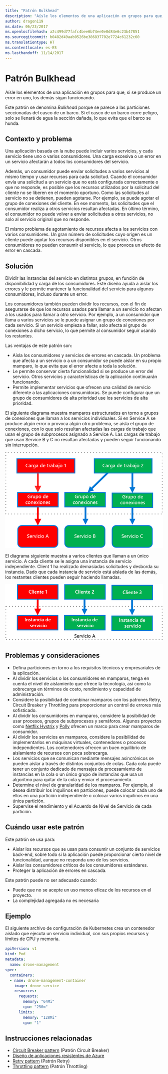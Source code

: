 ```yaml
---
title: "Patrón Bulkhead"
description: "Aísle los elementos de una aplicación en grupos para que, si se produce un error en uno, los demás sigan funcionando"
author: dragon119
ms.date: 06/23/2017
ms.openlocfilehash: a2c499d77fafc4bee6b74ee0e0d84e6c23b47851
ms.sourcegitcommit: b0482d49aab0526be386837702e7724c61232c60
ms.translationtype: HT
ms.contentlocale: es-ES
ms.lasthandoff: 11/14/2017
---
```

# <a name="bulkhead-pattern"></a>Patrón Bulkhead

Aísle los elementos de una aplicación en grupos para que, si se produce un error en uno, los demás sigan funcionando.

Este patrón se denomina *Bulkhead* porque se parece a las particiones seccionadas del casco de un barco. Si el casco de un barco corre peligro, solo se llenará de agua la sección dañada, lo que evita que el barco se hunda. 

## <a name="context-and-problem"></a>Contexto y problema

Una aplicación basada en la nube puede incluir varios servicios, y cada servicio tiene uno o varios consumidores. Una carga excesiva o un error en un servicio afectarán a todos los consumidores del servicio.

Además, un consumidor puede enviar solicitudes a varios servicios al mismo tiempo y usar recursos para cada solicitud. Cuando el consumidor envía una solicitud a un servicio que no está configurada correctamente o que no responde, es posible que los recursos utilizados por la solicitud del cliente no se liberen en el momento oportuno. Como las solicitudes al servicio no se detienen, pueden agotarse. Por ejemplo, se puede agotar el grupo de conexiones del cliente. En ese momento, las solicitudes que el consumidor realiza a otros servicios resultan afectadas. En último término, el consumidor no puede volver a enviar solicitudes a otros servicios, no solo al servicio original que no responde.

El mismo problema de agotamiento de recursos afecta a los servicios con varios consumidores. Un gran número de solicitudes cuyo origen es un cliente puede agotar los recursos disponibles en el servicio. Otros consumidores no pueden consumir el servicio, lo que provoca un efecto de error en cascada.

## <a name="solution"></a>Solución

Dividir las instancias del servicio en distintos grupos, en función de disponibilidad y carga de los consumidores. Este diseño ayuda a aislar los errores y le permite mantener la funcionalidad del servicio para algunos consumidores, incluso durante un error.

Los consumidores también pueden dividir los recursos, con el fin de asegurarse de que los recursos usados para llamar a un servicio no afectan a los usados para llamar a otro servicio. Por ejemplo, a un consumidor que llama a varios servicios se le puede asignar un grupo de conexiones por cada servicio. Si un servicio empieza a fallar, solo afecta al grupo de conexiones a dicho servicio, lo que permite al consumidor seguir usando los restantes.

Las ventajas de este patrón son:

- Aísla los consumidores y servicios de errores en cascada. Un problema que afecta a un servicio o a un consumidor se puede aislar en su propio mamparo, lo que evita que el error afecte a toda la solución.
- Le permite conservar cierta funcionalidad si se produce un error del servicio. Otros servicios y características de la aplicación continuarán funcionando.
- Permite implementar servicios que ofrecen una calidad de servicio diferente a las aplicaciones consumidoras. Se puede configurar que un grupo de consumidores de alta prioridad use los servicios de alta prioridad. 

El siguiente diagrama muestra mamparos estructurados en torno a grupos de conexiones que llaman a los servicios individuales. Si en Service A se produce algún error o provoca algún otro problema, se aísla el grupo de conexiones, con lo que solo resultan afectadas las cargas de trabajo que usan el grupo de subprocesos asignado a Service A. Las cargas de trabajo que usan Service B y C no resultan afectadas y pueden seguir funcionando sin interrupción.

![](./_images/bulkhead-1.png) 

El diagrama siguiente muestra a varios clientes que llaman a un único servicio. A cada cliente se le asigna una instancia de servicio independiente. Client 1 ha realizado demasiadas solicitudes y desborda su instancia. Dado que cada instancia de servicio está aislada de las demás, los restantes clientes pueden seguir haciendo llamadas.

![](./_images/bulkhead-2.png)
     
## <a name="issues-and-considerations"></a>Problemas y consideraciones

- Defina particiones en torno a los requisitos técnicos y empresariales de la aplicación.
- Al dividir los servicios o los consumidores en mamparos, tenga en cuenta el nivel de aislamiento que ofrece la tecnología, así como la sobrecarga en términos de costo, rendimiento y capacidad de administración.
- Considere la posibilidad de combinar mamparos con los patrones Retry, Circuit Breaker y Throttling para proporcionar un control de errores más sofisticado.
- Al dividir los consumidores en mamparos, considere la posibilidad de usar procesos, grupos de subprocesos y semáforos. Algunos proyectos como [Netflix Hystrix][hystrix] y [Polly][polly] ofrecen un marco para crear mamparos de consumidor.
- Al dividir los servicios en mamparos, considere la posibilidad de implementarlos en máquinas virtuales, contenedores o procesos independientes. Los contenedores ofrecen un buen equilibrio de aislamiento de recursos con poca sobrecarga.
- Los servicios que se comunican mediante mensajes asincrónicos se pueden aislar a través de distintos conjuntos de colas. Cada cola puede tener un conjunto dedicado de mensajes de procesamiento de instancias en la cola o un único grupo de instancias que usa un algoritmo para quitar de la cola y enviar el procesamiento.
- Determine el nivel de granularidad de los mamparos. Por ejemplo, si desea distribuir los inquilinos en particiones, puede colocar cada uno de ellos en una partición independiente o colocar varios inquilinos en una única partición.
- Supervise el rendimiento y el Acuerdo de Nivel de Servicio de cada partición.

## <a name="when-to-use-this-pattern"></a>Cuándo usar este patrón

Este patrón se usa para:

- Aislar los recursos que se usan para consumir un conjunto de servicios back-end, sobre todo si la aplicación puede proporcionar cierto nivel de funcionalidad, aunque no responda uno de los servicios.
- Aislar los consumidores críticos de los consumidores estándares.
- Proteger la aplicación de errores en cascada.

Este patrón puede no ser adecuado cuando:

- Puede que no se acepte un uso menos eficaz de los recursos en el proyecto.
- La complejidad agregada no es necesaria

## <a name="example"></a>Ejemplo

El siguiente archivo de configuración de Kubernetes crea un contenedor aislado que ejecuta un servicio individual, con sus propios recursos y límites de CPU y memoria.

```yml
apiVersion: v1
kind: Pod
metadata:
  name: drone-management
spec:
  containers:
  - name: drone-management-container
    image: drone-service
    resources:
      requests:
        memory: "64Mi"
        cpu: "250m"
      limits:
        memory: "128Mi"
        cpu: "1"
```

## <a name="related-guidance"></a>Instrucciones relacionadas

- [Circuit Breaker pattern](./circuit-breaker.md) (Patrón Circuit Breaker)
- [Diseño de aplicaciones resistentes de Azure](../resiliency/index.md)
- [Retry pattern](./retry.md) (Patrón Retry)
- [Throttling pattern](./throttling.md) (Patrón Throttling)


<!-- links -->

[hystrix]: https://github.com/Netflix/Hystrix
[polly]: https://github.com/App-vNext/Polly